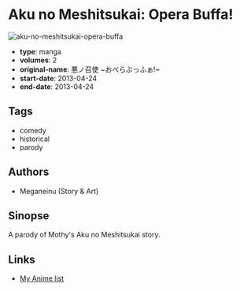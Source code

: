 # Aku no Meshitsukai: Opera Buffa!

![aku-no-meshitsukai-opera-buffa](https://cdn.myanimelist.net/images/manga/1/143221.jpg)

-   **type**: manga
-   **volumes**: 2
-   **original-name**: 悪ノ召使 ~おぺらぶっふぁ!~
-   **start-date**: 2013-04-24
-   **end-date**: 2013-04-24

## Tags

-   comedy
-   historical
-   parody

## Authors

-   Meganeinu (Story & Art)

## Sinopse

A parody of Mothy's Aku no Meshitsukai story.

## Links

-   [My Anime list](https://myanimelist.net/manga/81691/Aku_no_Meshitsukai__Opera_Buffa)
